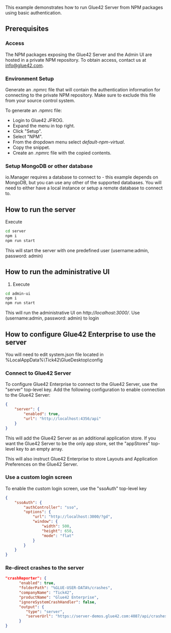 This example demonstrates how to run Glue42 Server from NPM packages using basic authentication.

## Prerequisites 

### Access
The NPM packages exposing the Glue42 Server and the Admin UI are hosted in a private NPM repository. To obtain access, contact us at info@glue42.com.

### Environment Setup
Generate an .npmrc file that will contain the authentication information for connecting to the private NPM repository. Make sure to exclude this file from your source control system.

To generate an .npmrc file:

* Login to Glue42 JFROG.
* Expand the menu in top right.
* Click "Setup".
* Select "NPM".
* From the dropdown menu select _default-npm-virtual_.
* Copy the snippet.
* Create an .npmrc file with the copied contents.

### Setup MongoDB or other database

io.Manager requires a database to connect to - this example depends on MongoDB, but you can use any other of the supported databases. You will need to either have a local instance or setup a remote database to connect to.

## How to run the server

Execute 
```sh
cd server
npm i
npm run start
```

This will start the server with one predefined user (username:admin, password: admin)

## How to run the administrative UI

1. Execute 
```sh
cd admin-ui
npm i
npm run start
```

This will run the administrative UI on *http://localhost:3000/*. Use (username:admin, password: admin) to login

## How to configure Glue42 Enterprise to use the server

You will need to edit system.json file located in %LocalAppData%\Tick42\GlueDesktop\config

### Connect to Glue42 Server
To configure Glue42 Enterprise to connect to the Glue42 Server, use the "server" top-level key. Add the following configuration to enable connection to the Glue42 Server:

```json
{
    "server": {
        "enabled": true,
        "url": "http://localhost:4356/api"
    }
}
```

This will add the Glue42 Server as an additional application store. If you want the Glue42 Server to be the only app store, set the "appStores" top-level key to an empty array.

This will also instruct Glue42 Enterprise to store Layouts and Application Preferences on the Glue42 Server.

### Use a custom login screen
To enable the custom login screen, use the "ssoAuth" top-level key

```json
{
    "ssoAuth": {
        "authController": "sso",
        "options": {
            "url": "http://localhost:3000/?gd",
            "window": {
                "width": 500,
                "height": 650,
                "mode": "flat"
            }
        }
    }
}
```

### Re-direct crashes to the server

```json
"crashReporter": {
      "enabled": true,
      "folderPath": "%GLUE-USER-DATA%/crashes",
      "companyName": "Tick42",
      "productName": "Glue42 Enterprise",
      "ignoreSystemCrashHandler": false,
      "output": {
         "type": "server",
         "serverUrl": "https://server-demos.glue42.com:4087/api/crashes"
      }
}
```
